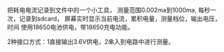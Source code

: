 把耗电电流记录到文件中的一个小工具，
测量范围0.002ma到1000ma, 
每秒一次，记录到sdcard，
屏幕实时显示当前电流，累积电量，测量档位，输出电压，时间
使用18650电池供电，带18650充电功能。

2种接口方式：1直接输出3.6V供电，2串入到电路中进行测量。

